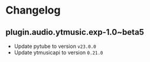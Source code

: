 # Changelog

## plugin.audio.ytmusic.exp-1.0~beta5

- Update pytube to version `v23.0.0`
- Update ytmusicapi to version `0.21.0`